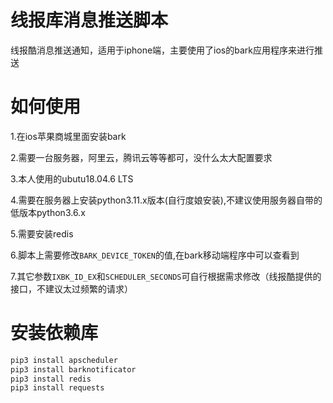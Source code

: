# 线报库消息推送脚本
线报酷消息推送通知，适用于iphone端，主要使用了ios的bark应用程序来进行推送

# 如何使用
1.在ios苹果商城里面安装bark

2.需要一台服务器，阿里云，腾讯云等等都可，没什么太大配置要求

3.本人使用的ubutu18.04.6 LTS

4.需要在服务器上安装python3.11.x版本(自行度娘安装),不建议使用服务器自带的低版本python3.6.x

5.需要安装redis

6.脚本上需要修改`BARK_DEVICE_TOKEN`的值,在bark移动端程序中可以查看到

7.其它参数`IXBK_ID_EX`和`SCHEDULER_SECONDS`可自行根据需求修改（线报酷提供的接口，不建议太过频繁的请求）

# 安装依赖库
```python
pip3 install apscheduler
pip3 install barknotificator
pip3 install redis
pip3 install requests
```